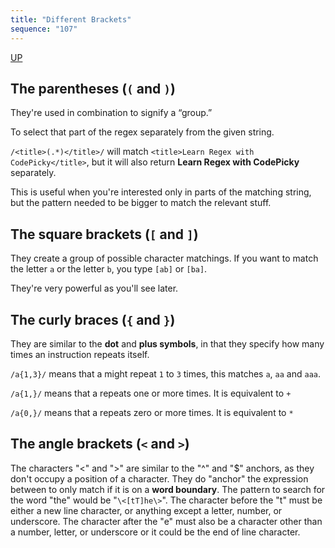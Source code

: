 ```yaml
---
title: "Different Brackets"
sequence: "107"
---
```


[UP](/bash.html)


## The parentheses (`(` and `)`)

They're used in combination to signify a “group.”

To select that part of the regex separately from the given string.

`/<title>(.*)</title>/` will match `<title>Learn Regex with CodePicky</title>`, but it will also return **Learn Regex with CodePicky** separately.

This is useful when you're interested only in parts of the matching string, but the pattern needed to be bigger to match the relevant stuff.

## The square brackets (`[` and `]`)

They create a group of possible character matchings. If you want to match the letter `a` or the letter `b`, you type `[ab]` or `[ba]`.

They're very powerful as you'll see later.

## The curly braces (`{` and `}`)

They are similar to the **dot** and **plus symbols**, in that they specify how many times an instruction repeats itself.

`/a{1,3}/` means that a might repeat `1` to `3` times, this matches `a`, `aa` and `aaa`.

`/a{1,}/` means that a repeats one or more times. It is equivalent to `+`

`/a{0,}/` means that a repeats zero or more times. It is equivalent to `*`

## The angle brackets (`<` and `>`)

The characters "\<" and "\>" are similar to the "^" and "$" anchors, as they don't occupy a position of a character. They do "anchor" the expression between to only match if it is on a **word boundary**. The pattern to search for the word "the" would be "`\<[tT]he\>`". The character before the "t" must be either a new line character, or anything except a letter, number, or underscore. The character after the "e" must also be a character other than a number, letter, or underscore or it could be the end of line character.
